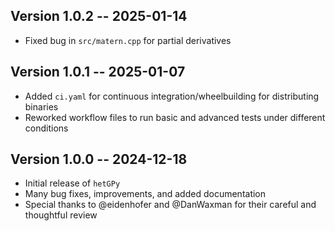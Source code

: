 ## Version 1.0.2 -- 2025-01-14
*   Fixed bug in `src/matern.cpp` for partial derivatives

## Version 1.0.1 -- 2025-01-07

*   Added `ci.yaml` for continuous integration/wheelbuilding for distributing binaries
*   Reworked workflow files to run basic and advanced tests under different conditions

## Version 1.0.0 -- 2024-12-18

*   Initial release of `hetGPy`
*   Many bug fixes, improvements, and added documentation
*   Special thanks to @eidenhofer and @DanWaxman for their careful and thoughtful review